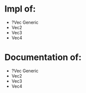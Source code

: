 # Impl of:
- ?Vec Generic
- Vec2
- Vec3
- Vec4
# Documentation of:
- ?Vec Generic
- Vec2
- Vec3
- Vec4